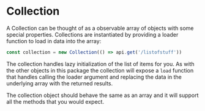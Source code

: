 Collection
==========

A Collection can be thought of as a observable array of objects with some
special properties. Collections are instantiated by providing a loader
function to load in data into the array:

```javascript
const collection = new Collection(() => api.get('/listofstuff'))
```

The collection handles lazy initialization of the list of items for you.
As with the other objects in this package the collection will expose a 
`load` function that handles calling the loader argument and replacing
the data in the underlying array with the returned results.

The collection object should behave the same as an array and it will 
support all the methods that you would expect.
